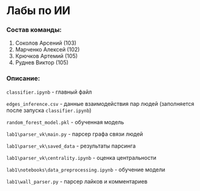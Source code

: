 # Лабы по ИИ

### Состав команды:

1. Соколов Арсений (103)
2. Марченко Алексей (102)
3. Крючков Артемий (105)
4. Руднев Виктор (105)

### Описание:

`classifier.ipynb` - главный файл

`edges_inference.csv` - данные взаимодействия пар людей (заполняется после запуска `classifier.ipynb`)

`random_forest_model.pkl` - обученная модель

`lab1\parser_vk\main.py` - парсер графа связи людей

`lab1\parser_vk\saved_data` - результаты парсинга

`lab1\parser_vk\centrality.ipynb` - оценка центральности

`lab1\notebooks\data_preprocessing.ipynb` - обучение модели

`lab1\wall_parser.py` - парсер лайков и комментариев
